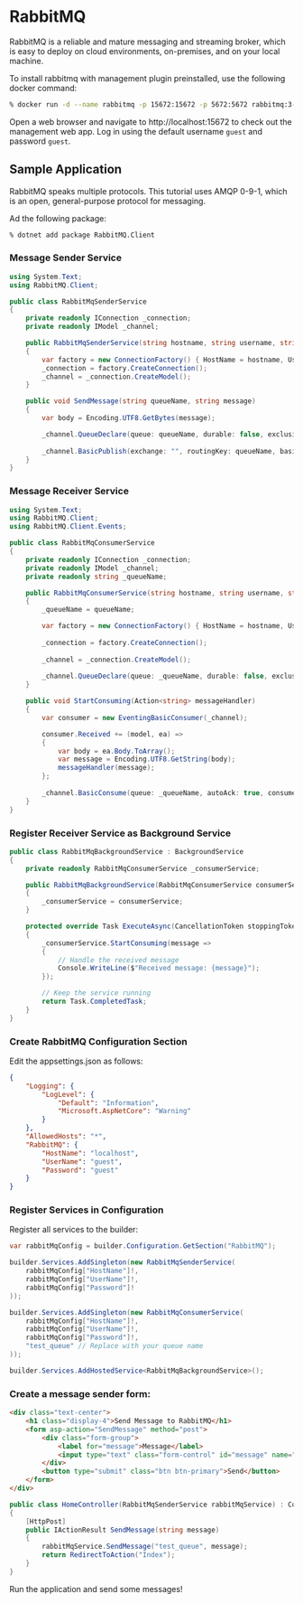 # RabbitMQ

RabbitMQ is a reliable and mature messaging and streaming broker, which is easy to deploy on cloud environments, on-premises, and on your local machine.

To install rabbitmq with management plugin preinstalled, use the following docker command:

```zsh
% docker run -d --name rabbitmq -p 15672:15672 -p 5672:5672 rabbitmq:3-management
```

Open a web browser and navigate to http://localhost:15672 to check out the management web app. Log in using the default username `guest` and password `guest`.

## Sample Application

RabbitMQ speaks multiple protocols. This tutorial uses AMQP 0-9-1, which is an open, general-purpose protocol for messaging.

Ad the following package:

```zsh
% dotnet add package RabbitMQ.Client
```

### Message Sender Service

```cs
using System.Text;
using RabbitMQ.Client;

public class RabbitMqSenderService
{
	private readonly IConnection _connection;
	private readonly IModel _channel;

	public RabbitMqSenderService(string hostname, string username, string password)
	{
		var factory = new ConnectionFactory() { HostName = hostname, UserName = username, Password = password };
		_connection = factory.CreateConnection();
		_channel = _connection.CreateModel();
	}

	public void SendMessage(string queueName, string message)
	{
		var body = Encoding.UTF8.GetBytes(message);

		_channel.QueueDeclare(queue: queueName, durable: false, exclusive: false, autoDelete: false, arguments: null);
		
		_channel.BasicPublish(exchange: "", routingKey: queueName, basicProperties: null, body: body);
	}
}
```

### Message Receiver Service

```cs
using System.Text;
using RabbitMQ.Client;
using RabbitMQ.Client.Events;

public class RabbitMqConsumerService
{
	private readonly IConnection _connection;
	private readonly IModel _channel;
	private readonly string _queueName;

	public RabbitMqConsumerService(string hostname, string username, string password, string queueName)
	{
		_queueName = queueName;

		var factory = new ConnectionFactory() { HostName = hostname, UserName = username, Password = password };
		
		_connection = factory.CreateConnection();
		
		_channel = _connection.CreateModel();
		
		_channel.QueueDeclare(queue: _queueName, durable: false, exclusive: false, autoDelete: false, arguments: null);
	}

	public void StartConsuming(Action<string> messageHandler)
	{
		var consumer = new EventingBasicConsumer(_channel);

		consumer.Received += (model, ea) =>
		{
			var body = ea.Body.ToArray();
			var message = Encoding.UTF8.GetString(body);
			messageHandler(message);
		};
		
		_channel.BasicConsume(queue: _queueName, autoAck: true, consumer: consumer);
	}
}
```

### Register Receiver Service as Background Service

```cs
public class RabbitMqBackgroundService : BackgroundService
{
	private readonly RabbitMqConsumerService _consumerService;

	public RabbitMqBackgroundService(RabbitMqConsumerService consumerService)
	{
		_consumerService = consumerService;
	}

	protected override Task ExecuteAsync(CancellationToken stoppingToken)
	{
		_consumerService.StartConsuming(message =>
		{
			// Handle the received message
			Console.WriteLine($"Received message: {message}");
		});

		// Keep the service running
		return Task.CompletedTask;
	}
}
```

### Create RabbitMQ Configuration Section

Edit the appsettings.json as follows:

```json
{
	"Logging": {
		"LogLevel": {
			"Default": "Information",
			"Microsoft.AspNetCore": "Warning"
		}
	},
	"AllowedHosts": "*",
	"RabbitMQ": {
		"HostName": "localhost",
		"UserName": "guest",
		"Password": "guest"
	}
}
```

### Register Services in Configuration

Register all services to the builder:

```cs
var rabbitMqConfig = builder.Configuration.GetSection("RabbitMQ");

builder.Services.AddSingleton(new RabbitMqSenderService(
	rabbitMqConfig["HostName"]!,
	rabbitMqConfig["UserName"]!,
	rabbitMqConfig["Password"]!
));

builder.Services.AddSingleton(new RabbitMqConsumerService(
	rabbitMqConfig["HostName"]!,
	rabbitMqConfig["UserName"]!,
	rabbitMqConfig["Password"]!,
	"test_queue" // Replace with your queue name
));

builder.Services.AddHostedService<RabbitMqBackgroundService>();
```

### Create a message sender form:

```html
<div class="text-center">
	<h1 class="display-4">Send Message to RabbitMQ</h1>
	<form asp-action="SendMessage" method="post">
		<div class="form-group">
			<label for="message">Message</label>
			<input type="text" class="form-control" id="message" name="message" required />
		</div>
		<button type="submit" class="btn btn-primary">Send</button>
	</form>
</div>
```

```cs
public class HomeController(RabbitMqSenderService rabbitMqService) : Controller
{
	[HttpPost]
	public IActionResult SendMessage(string message)
	{
		rabbitMqService.SendMessage("test_queue", message);
		return RedirectToAction("Index");
	}
}
```

Run the application and send some messages!